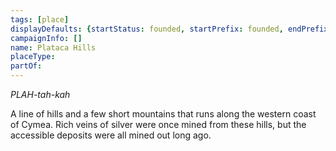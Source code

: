 ```yaml
---
tags: [place]
displayDefaults: {startStatus: founded, startPrefix: founded, endPrefix: destroyed, endStatus: destroyed}
campaignInfo: []
name: Plataca Hills
placeType:
partOf:
---
```

*PLAH-tah-kah*

A line of hills and a few short mountains that runs along the western coast of Cymea. Rich veins of silver were once mined from these hills, but the accessible deposits were all mined out long ago.

